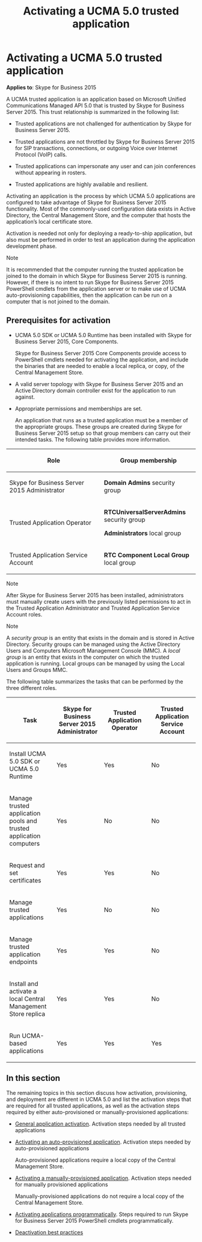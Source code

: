 ﻿---
title: Activating a UCMA 5.0 trusted application
TOCTitle: Activating a UCMA 5.0 trusted application
ms:assetid: f75a02e0-6bc2-4e18-81fd-17907b06fb7d
ms:mtpsurl: https://msdn.microsoft.com/en-us/library/Dn466114(v=office.16)
ms:contentKeyID: 65240049
ms.date: 07/27/2015
mtps_version: v=office.16
---

# Activating a UCMA 5.0 trusted application


**Applies to**: Skype for Business 2015

A UCMA trusted application is an application based on Microsoft Unified Communications Managed API 5.0 that is trusted by Skype for Business Server 2015. This trust relationship is summarized in the following list:

- Trusted applications are not challenged for authentication by Skype for Business Server 2015.

- Trusted applications are not throttled by Skype for Business Server 2015 for SIP transactions, connections, or outgoing Voice over Internet Protocol (VoIP) calls.

- Trusted applications can impersonate any user and can join conferences without appearing in rosters.

- Trusted applications are highly available and resilient.

Activating an application is the process by which UCMA 5.0 applications are configured to take advantage of Skype for Business Server 2015 functionality. Most of the commonly-used configuration data exists in Active Directory, the Central Management Store, and the computer that hosts the application’s local certificate store.

Activation is needed not only for deploying a ready-to-ship application, but also must be performed in order to test an application during the application development phase.


> [!NOTE]
> It is recommended that the computer running the trusted application be joined to the domain in which Skype for Business Server 2015 is running. However, if there is no intent to run Skype for Business Server 2015 PowerShell cmdlets from the application server or to make use of UCMA auto-provisioning capabilities, then the application can be run on a computer that is not joined to the domain.




## Prerequisites for activation

- UCMA 5.0 SDK or UCMA 5.0 Runtime has been installed with Skype for Business Server 2015, Core Components.
    
  Skype for Business Server 2015 Core Components provide access to PowerShell cmdlets needed for activating the application, and include the binaries that are needed to enable a local replica, or copy, of the Central Management Store.

- A valid server topology with Skype for Business Server 2015 and an Active Directory domain controller exist for the application to run against.

- Appropriate permissions and memberships are set.
    
  An application that runs as a trusted application must be a member of the appropriate groups. These groups are created during Skype for Business Server 2015 setup so that group members can carry out their intended tasks. The following table provides more information.

<table>
<colgroup>
<col style="width: 50%" />
<col style="width: 50%" />
</colgroup>
<thead>
<tr class="header">
<th><p>Role</p></th>
<th><p>Group membership</p></th>
</tr>
</thead>
<tbody>
<tr class="odd">
<td><p>Skype for Business Server 2015 Administrator</p></td>
<td><p><strong>Domain Admins</strong> security group</p></td>
</tr>
<tr class="even">
<td><p>Trusted Application Operator</p></td>
<td><p><strong>RTCUniversalServerAdmins</strong> security group</p>
<p><strong>Administrators</strong> local group</p></td>
</tr>
<tr class="odd">
<td><p>Trusted Application Service Account</p></td>
<td><p><strong>RTC Component Local Group</strong> local group</p></td>
</tr>
</tbody>
</table>



> [!NOTE]
> After Skype for Business Server 2015 has been installed, administrators must manually create users with the previously listed permissions to act in the Trusted Application Administrator and Trusted Application Service Account roles.

> [!NOTE]
> A *security group* is an entity that exists in the domain and is stored in Active Directory. Security groups can be managed using the Active Directory Users and Computers Microsoft Management Console (MMC). A *local group* is an entity that exists in the computer on which the trusted application is running. Local groups can be managed by using the Local Users and Groups MMC.



The following table summarizes the tasks that can be performed by the three different roles.

<table>
<colgroup>
<col style="width: 25%" />
<col style="width: 25%" />
<col style="width: 25%" />
<col style="width: 25%" />
</colgroup>
<thead>
<tr class="header">
<th><p>Task</p></th>
<th><p>Skype for Business Server 2015 Administrator</p></th>
<th><p>Trusted Application Operator</p></th>
<th><p>Trusted Application Service Account</p></th>
</tr>
</thead>
<tbody>
<tr class="odd">
<td><p>Install UCMA 5.0 SDK or UCMA 5.0 Runtime</p></td>
<td><p>Yes</p></td>
<td><p>Yes</p></td>
<td><p>No</p></td>
</tr>
<tr class="even">
<td><p>Manage trusted application pools and trusted application computers</p></td>
<td><p>Yes</p></td>
<td><p>No</p></td>
<td><p>No</p></td>
</tr>
<tr class="odd">
<td><p>Request and set certificates</p></td>
<td><p>Yes</p></td>
<td><p>Yes</p></td>
<td><p>No</p></td>
</tr>
<tr class="even">
<td><p>Manage trusted applications</p></td>
<td><p>Yes</p></td>
<td><p>No</p></td>
<td><p>No</p></td>
</tr>
<tr class="odd">
<td><p>Manage trusted application endpoints</p></td>
<td><p>Yes</p></td>
<td><p>Yes</p></td>
<td><p>No</p></td>
</tr>
<tr class="even">
<td><p>Install and activate a local Central Management Store replica</p></td>
<td><p>Yes</p></td>
<td><p>Yes</p></td>
<td><p>No</p></td>
</tr>
<tr class="odd">
<td><p>Run UCMA-based applications</p></td>
<td><p>Yes</p></td>
<td><p>Yes</p></td>
<td><p>Yes</p></td>
</tr>
</tbody>
</table>


## In this section

The remaining topics in this section discuss how activation, provisioning, and deployment are different in UCMA 5.0 and list the activation steps that are required for all trusted applications, as well as the activation steps required by either auto-provisioned or manually-provisioned applications:

- [General application activation](general-application-activation.md). Activation steps needed by all trusted applications

- [Activating an auto-provisioned application](activating-an-auto-provisioned-application.md). Activation steps needed by auto-provisioned applications
    
  Auto-provisioned applications require a local copy of the Central Management Store.

- [Activating a manually-provisioned application](activating-a-manually-provisioned-application.md). Activation steps needed for manually provisioned applications
    
  Manually-provisioned applications do not require a local copy of the Central Management Store.

- [Activating applications programmatically](activating-applications-programmatically.md). Steps required to run Skype for Business Server 2015 PowerShell cmdlets programmatically.

- [Deactivation best practices](deactivation-best-practices.md)


